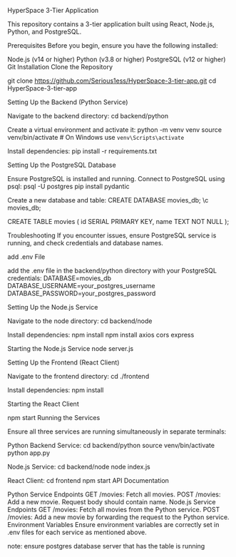 HyperSpace 3-Tier Application

This repository contains a 3-tier application built using React, Node.js, Python, and PostgreSQL.

Prerequisites
Before you begin, ensure you have the following installed:

Node.js (v14 or higher)
Python (v3.8 or higher)
PostgreSQL (v12 or higher)
Git
Installation
Clone the Repository


git clone https://github.com/Serious1ess/HyperSpace-3-tier-app.git
cd HyperSpace-3-tier-app


Setting Up the Backend (Python Service)

Navigate to the backend directory:
cd backend/python

Create a virtual environment and activate it:
python -m venv venv
source venv/bin/activate  # On Windows use `venv\Scripts\activate`

Install dependencies:
pip install -r requirements.txt

Setting Up the PostgreSQL Database


Ensure PostgreSQL is installed and running. Connect to PostgreSQL using psql:
psql -U postgres
pip install pydantic

Create a new database and table:
CREATE DATABASE movies_db;
\c movies_db;

CREATE TABLE movies (
    id SERIAL PRIMARY KEY,
    name TEXT NOT NULL
);

Troubleshooting
If you encounter issues, ensure PostgreSQL service is running, and check credentials and database names.

add .env File

add the .env file in the backend/python directory with your PostgreSQL credentials:
DATABASE=movies_db
DATABASE_USERNAME=your_postgres_username
DATABASE_PASSWORD=your_postgres_password



Setting Up the Node.js Service

Navigate to the  node directory:
cd backend/node

Install dependencies:
npm install
npm install axios cors express



Starting the Node.js Service
node server.js



Setting Up the Frontend (React Client)

Navigate to the frontend directory:
cd ./frontend


Install dependencies:
npm install


Starting the React Client

npm start
Running the Services

Ensure all three services are running simultaneously in separate terminals:

Python Backend Service:
cd backend/python
source venv/bin/activate
python app.py


Node.js Service:
cd backend/node
node index.js

React Client:
cd frontend
npm start
API Documentation

Python Service Endpoints
GET /movies: Fetch all movies.
POST /movies: Add a new movie. Request body should contain name.
Node.js Service Endpoints
GET /movies: Fetch all movies from the Python service.
POST /movies: Add a new movie by forwarding the request to the Python service.
Environment Variables
Ensure environment variables are correctly set in .env files for each service as mentioned above.



note:
ensure postgres database server that has the table is running 

